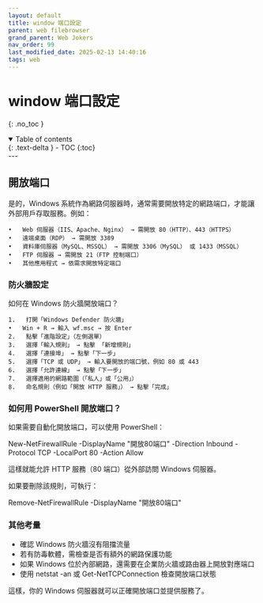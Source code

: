 ```yaml
---
layout: default
title: window 端口設定
parent: web filebrowser
grand_parent: Web Jokers
nav_order: 99
last_modified_date: 2025-02-13 14:40:16
tags: web
---
```


# window 端口設定
{: .no_toc }

<details open markdown="block">
  <summary>
    Table of contents
  </summary>
  {: .text-delta }
- TOC
{:toc}
</details>
---



## 開放端口

是的，Windows 系統作為網路伺服器時，通常需要開放特定的網路端口，才能讓外部用戶存取服務。例如：

	•	Web 伺服器（IIS、Apache、Nginx） → 需開放 80（HTTP）、443（HTTPS）
	•	遠端桌面（RDP） → 需開放 3389
	•	資料庫伺服器（MySQL、MSSQL） → 需開放 3306（MySQL） 或 1433（MSSQL）
	•	FTP 伺服器 → 需開放 21（FTP 控制端口）
	•	其他應用程式 → 依需求開放特定端口

### 防火牆設定

如何在 Windows 防火牆開放端口？

	1.	 打開「Windows Defender 防火牆」
	•	Win + R → 輸入 wf.msc → 按 Enter
	2.	 點擊「進階設定」（左側選單）
	3.	 選擇「輸入規則」 → 點擊 「新增規則」
	4.	 選擇「連接埠」 → 點擊「下一步」
	5.	 選擇「TCP 或 UDP」 → 輸入要開放的端口號，例如 80 或 443
	6.	 選擇「允許連線」 → 點擊「下一步」
	7.	 選擇適用的網路範圍（「私人」或「公用」）
	8.	 命名規則（例如「開放 HTTP 服務」） → 點擊「完成」

### 如何用 PowerShell 開放端口？

如果需要自動化開放端口，可以使用 PowerShell：

New-NetFirewallRule -DisplayName "開放80端口" -Direction Inbound -Protocol TCP -LocalPort 80 -Action Allow

這樣就能允許 HTTP 服務（80 端口）從外部訪問 Windows 伺服器。

如果要刪除該規則，可執行：

Remove-NetFirewallRule -DisplayName "開放80端口"

### 其他考量

- 確認 Windows 防火牆沒有阻擋流量
- 若有防毒軟體，需檢查是否有額外的網路保護功能
- 如果 Windows 位於內部網路，還需要在企業防火牆或路由器上開放對應端口
- 使用 netstat -an 或 Get-NetTCPConnection 檢查開放端口狀態

這樣，你的 Windows 伺服器就可以正確開放端口並提供服務了。

